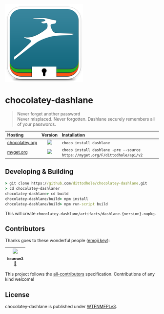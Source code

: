 ![](assets/icon256.png)

# chocolatey-dashlane

> Never forget another password  
> Never misplaced. Never forgotten. Dashlane securely remembers all of your passwords.

| Hosting                                                               | Version                                                                                                                    | Installation                                                                 |
|:----------------------------------------------------------------------|:--------------------------------------------------------------------------------------------------------------------------:|:-----------------------------------------------------------------------------|
| [chocolatey.org](https://chocolatey.org/packages/dashlane)            | [![](https://img.shields.io/chocolatey/v/dashlane.svg)](https://chocolatey.org/packages/dashlane)                          | `choco install dashlane`                                                     |
| [myget.org](https://myget.org/feed/dittodhole/package/nuget/dashlane) | [![](https://img.shields.io/myget/dittodhole/vpre/dashlane.svg)](https://myget.org/feed/dittodhole/package/nuget/dashlane) | `choco install dashlane -pre --source https://myget.org/F/dittodhole/api/v2` |

## Developing & Building

```cmd
> git clone https://github.com/dittodhole/chocolatey-dashlane.git
> cd chocolatey-dashlane/
chocolatey-dashlane> cd build
chocolatey-dashlane/build> npm install
chocolatey-dashlane/build> npm run-script build
```

This will create `chocolatey-dashlane/artifacts/dashlane.{version}.nupkg`.

## Contributors

Thanks goes to these wonderful people ([emoji key](https://github.com/kentcdodds/all-contributors#emoji-key)):

<!-- ALL-CONTRIBUTORS-LIST:START - Do not remove or modify this section -->
<!-- prettier-ignore -->
| [<img src="https://avatars2.githubusercontent.com/u/14026600?v=4" width="100px;"/><br /><sub><b>bcurran3</b></sub>](https://github.com/bcurran3)<br />[🤔](#ideas-bcurran3 "Ideas, Planning, & Feedback") |
| :---: |
<!-- ALL-CONTRIBUTORS-LIST:END -->

This project follows the [all-contributors](https://github.com/kentcdodds/all-contributors) specification. Contributions of any kind welcome!

## License

chocolatey-dashlane is published under [WTFNMFPLv3](https://github.com/dittodhole/WTFNMFPLv3).